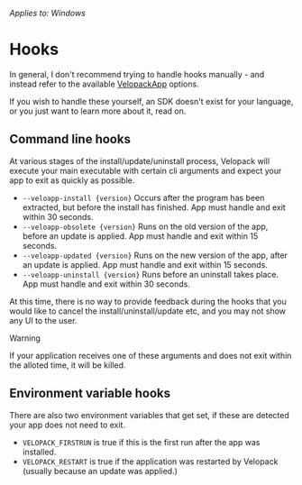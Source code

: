 *Applies to: Windows*

# Hooks
In general, I don't recommend trying to handle hooks manually - and instead refer to the available [VelopackApp](/sdk/Velopack.VelopackApp.html) options.

If you wish to handle these yourself, an SDK doesn't exist for your language, or you just want to learn more about it, read on.

## Command line hooks
At various stages of the install/update/uninstall process, Velopack will execute your main executable with certain cli arguments and expect your app to exit as quickly as possible. 

- `--veloapp-install {version}` Occurs after the program has been extracted, but before the install has finished. App must handle and exit within 30 seconds.
- `--veloapp-obsolete {version}` Runs on the old version of the app, before an update is applied. App must handle and exit within 15 seconds.
- `--veloapp-updated {version}` Runs on the new version of the app, after an update is applied. App must handle and exit within 15 seconds.
- `--veloapp-uninstall {version}` Runs before an uninstall takes place. App must handle and exit within 30 seconds.

At this time, there is no way to provide feedback during the hooks that you would like to cancel the install/uninstall/update etc, and you may not show any UI to the user.

> [!WARNING]
> If your application receives one of these arguments and does not exit within the alloted time, it will be killed.

## Environment variable hooks
There are also two environment variables that get set, if these are detected your app does not need to exit.

- `VELOPACK_FIRSTRUN` is true if this is the first run after the app was installed.
- `VELOPACK_RESTART` is true if the application was restarted by Velopack (usually because an update was applied.)
